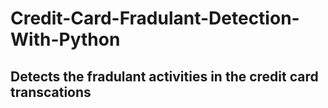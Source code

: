 # Credit-Card-Fradulant-Detection-With-Python

## Detects the fradulant activities in the credit card transcations
